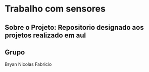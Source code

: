 # Trabalho com sensores

Sobre o Projeto:
Repositorio designado aos projetos realizado em aul
---
## Grupo
Bryan
Nicolas
Fabricio
